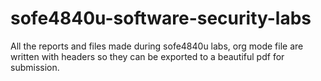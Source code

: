 # sofe4840u-software-security-labs

All the reports and files made during sofe4840u labs, org mode file
are written with headers so they can be exported to a beautiful pdf
for submission.
